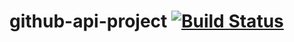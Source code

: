 # github-api-project [![Build Status](https://travis-ci.org/firozhc/github-api-project.svg?branch=master)](https://travis-ci.org/firozhc/github-api-project)

